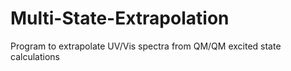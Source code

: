 # Multi-State-Extrapolation
Program to extrapolate UV/Vis spectra from QM/QM excited state calculations
